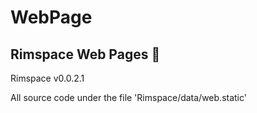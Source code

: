 # WebPage
## Rimspace Web Pages 🥭
Rimspace v0.0.2.1

All source code under the file 'Rimspace/data/web.static' 
